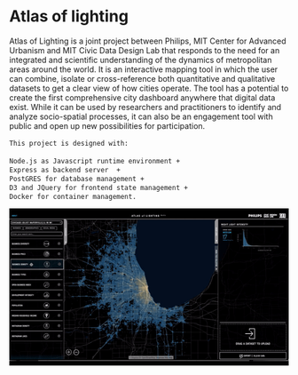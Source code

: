 # Atlas of lighting

Atlas of Lighting is a joint project between Philips, MIT Center for Advanced Urbanism and MIT Civic Data Design Lab that responds to the need for an integrated and scientific understanding of the dynamics of metropolitan areas around the world. It is an interactive mapping tool in which the user can combine, isolate or cross-reference both quantitative and qualitative datasets to get a clear view of how cities operate. The tool has a potential to create the first comprehensive city dashboard anywhere that digital data exist. While it can be used by researchers and practitioners to identify and analyze socio-spatial processes, it can also be an engagement tool with public and open up new possibilities for participation. 

    This project is designed with: 

    Node.js as Javascript runtime environment +
    Express as backend server  +
    PostGRES for database management +
    D3 and JQuery for frontend state management +
    Docker for container management.


<p align="center"><img src="https://github.com/egeozin/atlas-lighting/blob/master/images/atlas_interaction.gif"/></p>
